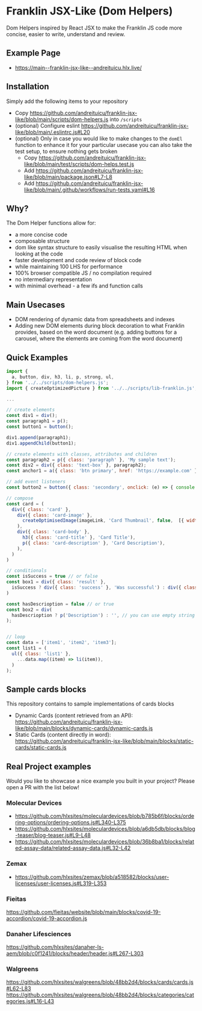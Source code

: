 # Franklin JSX-Like (Dom Helpers)
Dom Helpers inspired by React JSX to make the Franklin JS code more concise, easier to write, understand and review.

## Example Page
- https://main--franklin-jsx-like--andreituicu.hlx.live/

## Installation

Simply add the following items to your repository
* Copy https://github.com/andreituicu/franklin-jsx-like/blob/main/scripts/dom-helpers.js into `/scripts`
* (optional) Configure eslint https://github.com/andreituicu/franklin-jsx-like/blob/main/.eslintrc.js#L20
* (optional) Only in case you would like to make changes to the `domEl` function to enhance it for your particular usecase
you can also take the test setup, to ensure nothing gets broken
  * Copy https://github.com/andreituicu/franklin-jsx-like/blob/main/test/scripts/dom-helps.test.js
  * Add https://github.com/andreituicu/franklin-jsx-like/blob/main/package.json#L7-L8
  * Add https://github.com/andreituicu/franklin-jsx-like/blob/main/.github/workflows/run-tests.yaml#L16

## Why?
The Dom Helper functions allow for:
* a more concise code
* composable structure
* dom like syntax structure to easily visualise the resulting HTML when looking at the code
* faster development and code review of block code
* while maintaining  100 LHS for performance
* 100% browser compatible JS / no compilation required
* no intermediary representation 
* with minimal overhead - a few ifs and function calls

## Main Usecases
* DOM rendering of dynamic data from spreadsheets and indexes
* Adding new DOM elements during block decoration to what Franklin provides, based on the word document (e.g. adding buttons for a carousel, where the elements are coming from the word document)


## Quick Examples

```javascript
import {
  a, button, div, h3, li, p, strong, ul,
} from '../../scripts/dom-helpers.js';
import { createOptimizedPicture } from '../../scripts/lib-franklin.js';

...

// create elements
const div1 = div();
const paragraph1 = p();
const button1 = button();

div1.append(paragraph1);
div1.appendChild(button1);

// create elements with classes, attributes and children
const paragraph2 = p({ class: 'paragraph' }, 'My sample text');
const div2 = div({ class: 'text-box' }, paragraph2);
const anchor1 = a({ class: 'btn primary', href: 'https://example.com' }, 'Go To Example');

// add event listeners
const button2 = button({ class: 'secondary', onclick: (e) => { console.log(`button ${e.target} was clicked`); } });

// compose
const card = (
  div({ class: 'card' },
    div({ class: 'card-image' },
      createOptimisedImage(imageLink, 'Card Thumbnail', false,  [{ width: '750' }]),
    ),
    div({ class: 'card-body' },
      h3({ class: 'card-title' }, 'Card Title'),
      p({ class: 'card-description' }, 'Card Description'),
    ),
  )
)

// conditionals
const isSuccess = true // or false
const box1 = div({ class: 'result' }, 
  isSuccess ? div({ class: 'success' }, 'Was successful') : div({ class: 'error' }, 'Was not successful'),
)

const hasDescrioption = false // or true
const box2 = div(
  hasDescrioption ? p('Description') : '', // you can use empty string to omit adding extra children
);


// loop
const data = ['item1', 'item2', 'item3'];
const list1 = (
  ul({ class: 'list1' },
    ...data.map((item) => li(item)),
  )
);
```

## Sample cards blocks

This repository contains to sample implementations of cards blocks
* Dynamic Cards (content retrieved from an API): https://github.com/andreituicu/franklin-jsx-like/blob/main/blocks/dynamic-cards/dynamic-cards.js
* Static Cards (content directly in word): https://github.com/andreituicu/franklin-jsx-like/blob/main/blocks/static-cards/static-cards.js

## Real Project examples
Would you like to showcase a nice example you built in your project?
Please open a PR with the list below!

### Molecular Devices
* https://github.com/hlxsites/moleculardevices/blob/b785b6f/blocks/ordering-options/ordering-options.js#L340-L375
* https://github.com/hlxsites/moleculardevices/blob/a6db5db/blocks/blog-teaser/blog-teaser.js#L9-L48
* https://github.com/hlxsites/moleculardevices/blob/36b8ba1/blocks/related-assay-data/related-assay-data.js#L32-L42

### Zemax
* https://github.com/hlxsites/zemax/blob/a518582/blocks/user-licenses/user-licenses.js#L319-L353

### Fieitas
https://github.com/fieitas/website/blob/main/blocks/covid-19-accordion/covid-19-accordion.js

### Danaher Lifesciences
https://github.com/hlxsites/danaher-ls-aem/blob/c0f1241/blocks/header/header.js#L267-L303

### Walgreens
https://github.com/hlxsites/walgreens/blob/48bb2d4/blocks/cards/cards.js#L62-L83
https://github.com/hlxsites/walgreens/blob/48bb2d4/blocks/categories/categories.js#L16-L43

